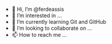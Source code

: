 - 👋 Hi, I’m @ferdeassis
- 👀 I’m interested in ...
- 🌱 I’m currently learning Git and GitHub
- 💞️ I’m looking to collaborate on ...
- 📫 How to reach me ...

<!---
ferdeassis/ferdeassis is a ✨ special ✨ repository because its `README.md` (this file) appears on your GitHub profile.
You can click the Preview link to take a look at your changes.
--->
